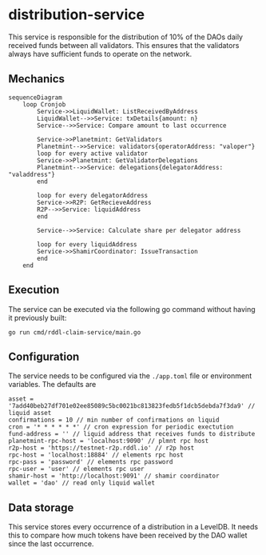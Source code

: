 # distribution-service
This service is responsible for the distribution of 10% of the DAOs daily received funds between all validators. This ensures that the validators always have sufficient funds to operate on the network.

## Mechanics
```mermaid
sequenceDiagram
    loop Cronjob
        Service->>LiquidWallet: ListReceivedByAddress
        LiquidWallet-->>Service: txDetails{amount: n}
        Service-->>Service: Compare amount to last occurrence

        Service->>Planetmint: GetValidators
        Planetmint-->>Service: validators{operatorAddress: "valoper"}
        loop for every active validator
        Service->>Planetmint: GetValidatorDelegations
        Planetmint-->>Service: delegations{delegatorAddress: "valaddress"}
        end

        loop for every delegatorAddress
        Service->>R2P: GetRecieveAddress
        R2P-->>Service: liquidAddress
        end

        Service-->>Service: Calculate share per delegator address

        loop for every liquidAddress
        Service->>ShamirCoordinator: IssueTransaction
        end
    end
```

## Execution
The service can be executed via the following go command without having it previously built:
```
go run cmd/rddl-claim-service/main.go
```

## Configuration
The service needs to be configured via the ```./app.toml``` file or environment variables. The defaults are
```
asset = '7add40beb27df701e02ee85089c5bc0021bc813823fedb5f1dcb5debda7f3da9' //  liquid asset
confirmations = 10 // min number of confirmations on liquid
cron = '* * * * * *' // cron expression for periodic exectution
fund-address = '' // liquid address that receives funds to distribute
planetmint-rpc-host = 'localhost:9090' // plmnt rpc host
r2p-host = 'https://testnet-r2p.rddl.io' // r2p host
rpc-host = 'localhost:18884' // elements rpc host
rpc-pass = 'password' // elements rpc password
rpc-user = 'user' // elements rpc user
shamir-host = 'http://localhost:9091' // shamir coordinator
wallet = 'dao' // read only liquid wallet
```

## Data storage
This service stores every occurrence of a distribution in a LevelDB. It needs this to compare how much tokens have been received by the DAO wallet since the last occurrence.